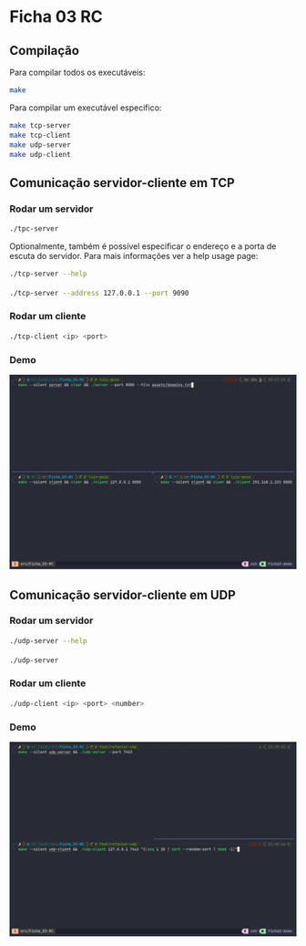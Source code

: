 # Ficha 03 RC

## Compilação

Para compilar todos os executáveis:

```sh
make
```

Para compilar um executável especifico:

```sh
make tcp-server
make tcp-client
make udp-server
make udp-client
```

## Comunicação servidor-cliente em TCP

### Rodar um servidor

```sh
./tpc-server
```

Optionalmente, também é possível especificar o endereço e a porta de escuta do
servidor.
Para mais informações ver a help usage page:

```sh
./tcp-server --help

./tcp-server --address 127.0.0.1 --port 9090
```

### Rodar um cliente

```sh
./tcp-client <ip> <port>
```

### Demo

![Demo](assets/demo-tcp.gif)

## Comunicação servidor-cliente em UDP

### Rodar um servidor

```sh
./udp-server --help

./udp-server
```

### Rodar um cliente

```sh
./udp-client <ip> <port> <number>
```

### Demo

![Demo](assets/demo-udp.gif)
